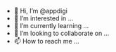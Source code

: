- 👋 Hi, I’m @appdigi
- 👀 I’m interested in ...
- 🌱 I’m currently learning ...
- 💞️ I’m looking to collaborate on ...
- 📫 How to reach me ...

<!---
appdigi/appdigi is a ✨ special ✨ repository because its `README.md` (this file) appears on your GitHub profile.
You can click the Preview link to take a look at your changes.
--->
